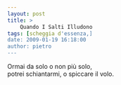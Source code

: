 ```yaml
---
layout: post
title: >
    Quando I Salti Illudono
tags: [scheggia d'essenza,]
date: 2009-01-19 16:18:00
author: pietro
---
```

Ormai da solo o non più solo,<br/>potrei schiantarmi, o spiccare il volo.
